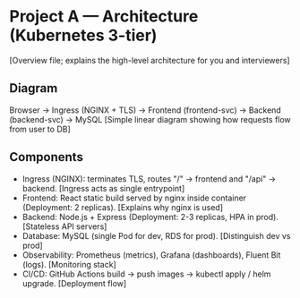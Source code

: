 # Project A — Architecture (Kubernetes 3-tier) 
[Overview file; explains the high-level architecture for you and interviewers]

## Diagram
Browser → Ingress (NGINX + TLS) → Frontend (frontend-svc) → Backend (backend-svc) → MySQL
[Simple linear diagram showing how requests flow from user to DB]

## Components
- Ingress (NGINX): terminates TLS, routes "/" → frontend and "/api" → backend. [Ingress acts as single entrypoint]
- Frontend: React static build served by nginx inside container (Deployment: 2 replicas). [Explains why nginx is used]
- Backend: Node.js + Express (Deployment: 2-3 replicas, HPA in prod). [Stateless API servers]
- Database: MySQL (single Pod for dev, RDS for prod). [Distinguish dev vs prod]
- Observability: Prometheus (metrics), Grafana (dashboards), Fluent Bit (logs). [Monitoring stack]
- CI/CD: GitHub Actions build → push images → kubectl apply / helm upgrade. [Deployment flow]
